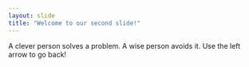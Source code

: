 ```yaml
---
layout: slide
title: "Welcome to our second slide!"
---
```

A clever person solves a problem. A wise person avoids it.
Use the left arrow to go back!
